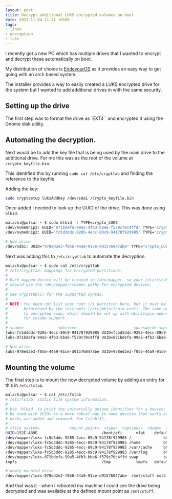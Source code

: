 ```yaml
---
layout: post
title: Decrypt additional LUKS encrypted volumes on boot
date: 2023-11-04 11:21 +0100
tags:
- linux
- encryption
- luks
---
```


I recently got a new PC which has multiple drives that I wanted to encrypt and decrypt these automatically on boot.

My distribution of choice is [EndevourOS][0] as it provides an easy way to get going with an arch based system.

The installer provides a way to easily created a LUKS encrypted drive for the system but I wanted to add additional drives in with the same security.

## Setting up the drive

The first step was to format the drive as `EXT4`` and encrypted it using the Gnome disk utility. 

## Automating the decryption.

Next would be to add the key file that is being used by the main drive to the additional drive. For me this was as the root of the volume at `/crypto_keyfile.bin`.

This identified this by running `sudo cat /etc/crypttab` and finding the reference to the keyfile.

Adding the key:

```bash
sudo cryptsetup luksAddKey /dev/sda1 /crypto_keyfile.bin
```

Once added I needed to look up the UUID of the drive. This was done using `blkid`.

```bash
malachi@pulsar ~ $ sudo blkid -t TYPE=crypto_LUKS
/dev/nvme0n1p3: UUID="071bdefa-99a5-4fb3-bba6-f579c70c4ffd" TYPE="crypto_LUKS" PARTUUID="f32c0419-7a66-4d1a-a2ed-118041af01ee"
/dev/nvme0n1p2: UUID="fc5d3ddc-9285-4ecc-89c9-94178f929985" TYPE="crypto_LUKS" PARTLABEL="endeavouros" PARTUUID="4b831e27-8df0-427c-bf3d-2bf59879d638"

# New drive
/dev/sda1: UUID="978ed2e3-f056-44a9-91ce-d91576047abe" TYPE="crypto_LUKS" PARTLABEL="Basic data partition" PARTUUID="b87a3f60-abbd-480a-a65d-294d089bf2c5"
```

Next was adding this to `/etc/crypttab` to automate the decryption.

```bash
malachi@pulsar ~ $ sudo cat /etc/crypttab 
# /etc/crypttab: mappings for encrypted partitions.
#
# Each mapped device will be created in /dev/mapper, so your /etc/fstab
# should use the /dev/mapper/<name> paths for encrypted devices.
#
# See crypttab(5) for the supported syntax.
#
# NOTE: You need not list your root (/) partition here, but it must be set up
#       beforehand by the initramfs (/etc/mkinitcpio.conf). The same applies
#       to encrypted swap, which should be set up with mkinitcpio-openswap
#       for resume support.
#
# <name>               <device>                         <password> <options>
luks-fc5d3ddc-9285-4ecc-89c9-94178f929985 UUID=fc5d3ddc-9285-4ecc-89c9-94178f929985     /crypto_keyfile.bin luks
luks-071bdefa-99a5-4fb3-bba6-f579c70c4ffd UUID=071bdefa-99a5-4fb3-bba6-f579c70c4ffd     /crypto_keyfile.bin luks

# New drive
luks-978ed2e3-f056-44a9-91ce-d91576047abe UUID=978ed2e3-f056-44a9-91ce-d91576047abe     /crypto_keyfile.bin luks
```

## Mounting the volume

The final step is to mount the now decrypted volume by adding an entry for this in `/etc/fstab`.


```bash
malachi@pulsar ~ $ cat /etc/fstab 
# /etc/fstab: static file system information.
#
# Use 'blkid' to print the universally unique identifier for a device; this may
# be used with UUID= as a more robust way to name devices that works even if
# disks are added and removed. See fstab(5).
#
# <file system>             <mount point>  <type>  <options>  <dump>  <pass>
UUID=152E-489E                            /boot/efi      vfat    defaults,noatime 0 2
/dev/mapper/luks-fc5d3ddc-9285-4ecc-89c9-94178f929985 /              btrfs   subvol=/@,defaults,noatime,compress=zstd 0 0
/dev/mapper/luks-fc5d3ddc-9285-4ecc-89c9-94178f929985 /home          btrfs   subvol=/@home,defaults,noatime,compress=zstd 0 0
/dev/mapper/luks-fc5d3ddc-9285-4ecc-89c9-94178f929985 /var/cache     btrfs   subvol=/@cache,defaults,noatime,compress=zstd 0 0
/dev/mapper/luks-fc5d3ddc-9285-4ecc-89c9-94178f929985 /var/log       btrfs   subvol=/@log,defaults,noatime,compress=zstd 0 0
/dev/mapper/luks-071bdefa-99a5-4fb3-bba6-f579c70c4ffd swap           swap    defaults   0 0
tmpfs                                     /tmp           tmpfs   defaults,noatime,mode=1777 0 0

# newly mounted drive
/dev/mapper/luks-978ed2e3-f056-44a9-91ce-d91576047abe  /mnt/stuff ext4    rw,relatime   0    2
```

And that was it - when I rebooted my machine I could see the drive being decrypted and was available at the defined mount point as `/mnt/stuff`.


[0]: https://endeavouros.com/
